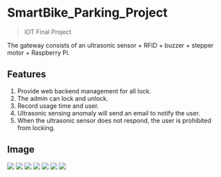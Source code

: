 # SmartBike_Parking_Project
> IOT Final Project

The gateway consists of an ultrasonic sensor + RFID + buzzer + stepper motor + Raspberry Pi.

## Features
1. Provide web backend management for all lock.
2. The admin can lock and unlock.
3. Record usage time and user.
4. Ultrasonic sensing anomaly will send an email to notify the user.
5. When the ultrasonic sensor does not respond, the user is prohibited from locking.

## Image
![](https://i.imgur.com/LnGMXqR.jpg)
![](https://i.imgur.com/kHcLFHO.jpg)
![](https://i.imgur.com/xpth7pm.jpg)
![](https://i.imgur.com/r2uro8l.jpg)
![](https://i.imgur.com/VXJwHuj.jpg)
![](https://i.imgur.com/orRAwXg.jpg)
![](https://i.imgur.com/WQZKmiL.jpg)